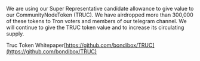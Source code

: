 We are using our Super Representative candidate allowance to give value to our CommunityNodeToken (TRUC). We have airdropped more than 300,000 of these tokens to Tron voters and members of our telegram channel. We will continue to give the TRUC token value and to increase its circulating supply. 

Truc Token Whitepaper[https://github.com/bondibox/TRUC](https://github.com/bondibox/TRUC)